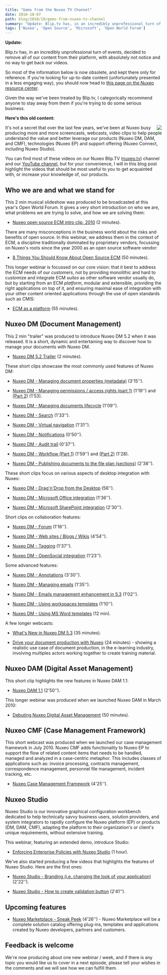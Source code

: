 ```yaml
---
title: "Gems from the Nuxeo TV Channel"
date: 2010-10-07
path: blog/2010/10/gems-from-nuxeo-tv-channel
summary: "Update: Blip.tv has, in an incredibly unprofessional turn of events, decided to remove all of our content from their platform, with absolutely not notice and no way to get back our videos."
tags: ['Nuxeo', 'Open Source', 'Microsoft', 'Open World Forum']
---
```


**Update:**

Blip.tv has, in an incredibly unprofessional turn of events, decided to remove all of our content from their platform, with absolutely not notice and no way to get back our videos. 

So most of the information below is now obsolete, and kept there only for reference. If you're looking for up-to-date content (unfortunately presented in a less engaging way), you should now head to [this page on the Nuxeo resource center](http://www.nuxeo.com/en/resource-center/Videos).

Given the way we've been treated by Blip.tv, I categorically recommend anyone to stay away from them if you're trying to do some serious business.

<!-- more -->

**Here's this old content:**

<p><img style="float: right; margin-left: 5px;" class="asset asset-image at-xid-6a010536291c30970b0133f4e8ea2f970b" src="/images/6a010536291c30970b0133f4e8ea2f970b-120wi.png">
It's not a secret that over the last few years, we've been at Nuxeo busy producing more and more screencasts, webcasts, video clips to help people understand the value and better leverage our products (Nuxeo DM, DAM, and CMF), technologies (Nuxeo EP) and support offering (Nuxeo Connect, including Nuxeo Studio).</p>

<p>You can find most of these videos on our Nuxeo Blip.TV (<a href="http://www.nuxeo.tv/">nuxeo.tv</a>) channel and our <a href="https://www.youtube.com/user/Nuxeo">YouTube channel</a>, but for your convenience, I will in this blog post highlight the videos that should be most useful to you to get acquainted with, or increase your knowledge of, our products.</p>

<h2>Who we are and what we stand for</h2>

<p>This 2 min musical slideshow was produced to be broadcasted at this year's Open World Forum. It gives a very short introduction on who we are, what problems we are trying to solve, and how we are solving them:</p>

<ul><li><a href="https://www.youtube.com/watch?v=FJglLZuU_hI">Nuxeo open source ECM intro clip, 2010</a> (2 minutes).</li>
</ul>

<p>There are many misconceptions in the business world about the risks and benefits of open source. In this webinar, we address them in the context of ECM, a discipline traditionally dominated by proprietary vendors, focussing on Nuxeo's roots since the year 2000 as an open source software vendor:</p><ul><li><a href="http://nuxeo.blip.tv/file/3549971/">8 Things You Should Know About Open Source ECM</a> (50 minutes).</li>
</ul><p>This longer webinar is focussed on our core vision: that it best to address the ECM needs of our customers, not by providing monolithic and hard to customize and integrate ECM <em>suites</em> as other software vendor usually do, but by starting from an ECM <em>platform</em>, modular and extensible, providing the right applications on top of it, and ensuring maximal ease of integration with your other content oriented applications through the use of open standards such as CMIS:</p><ul><li><a href="http://nuxeo.blip.tv/file/3684267/">ECM as a platform</a> (55 minutes).</li>
</ul><h2>Nuxeo DM (Document Management)</h2><p>This 2 min "trailer" was produced to introduce Nuxeo DM 5.2 when it was released. It is a short, dynamic and entertaining way to discover how to manage your documents with Nuxeo DM.</p><ul><li><a href="http://nuxeo.blip.tv/file/2126925/">Nuxeo DM 5.2 Trailer</a> (2 minutes).</li>
</ul><p>These short clips showcase the most commonly used features of Nuxeo DM:</p><ul><li><p><a href="http://nuxeo.blip.tv/file/2127344/">Nuxeo DM - Managing document properties (metadata)</a> (3'15'').</p></li>
<li><p><a href="http://nuxeo.blip.tv/file/2128947/">Nuxeo DM - Managing permissions / access rights (part 1)</a> (1'19'') and <a href="http://nuxeo.blip.tv/file/2145723/">(Part 2)</a> (1'53).</p></li>
<li><p><a href="http://nuxeo.blip.tv/file/2600616/">Nuxeo DM - Managing documents lifecycle</a> (1'09'').</p></li>
<li><p><a href="http://nuxeo.blip.tv/file/2227751/">Nuxeo DM - Search</a> (1'33'').</p></li>
<li><p><a href="http://nuxeo.blip.tv/file/2227882/">Nuxeo DM - Virtual navigation</a> (1'31'').</p></li>
<li><p><a href="http://nuxeo.blip.tv/file/2247746/">Nuxeo DM - Notifications</a> (0'50'').</p></li>
<li><p><a href="http://nuxeo.blip.tv/file/2174012/">Nuxeo DM - Audit trail</a> (0'37'').</p></li>
<li><p><a href="http://nuxeo.blip.tv/file/2174106/">Nuxeo DM - Workflow (Part 1)</a> (1'59'') and <a href="http://nuxeo.blip.tv/file/2174124/">(Part 2)</a> (1'28).</p></li>
<li><p><a href="http://nuxeo.blip.tv/file/2440739/">Nuxeo DM - Publishing documents to the file plan (sections)</a> (2'38'').</p></li>
</ul><p>These short clips focus on various aspects of desktop integration with Nuxeo:</p><ul><li><p><a href="http://nuxeo.blip.tv/file/2126571/">Nuxeo DM - Drag'n'Drop from the Desktop</a> (56'').</p></li>
<li><p><a href="http://nuxeo.blip.tv/file/2132463/">Nuxeo DM - Microsoft Office integration</a> (1'36'').</p></li>
<li><p><a href="http://nuxeo.blip.tv/file/2710451/">Nuxeo DM - Microsoft SharePoint integration</a> (2'30'').</p></li>
</ul><p>Short clips on collaboration features:</p><ul><li><p><a href="http://nuxeo.blip.tv/file/2600640/">Nuxeo DM - Forum</a> (1'16'').</p></li>
<li><p><a href="http://nuxeo.blip.tv/file/2284538/">Nuxeo DM - Web sites / Blogs / Wikis</a> (4'54'').</p></li>
<li><p><a href="http://nuxeo.blip.tv/file/2600640/">Nuxeo DM - Tagging</a> (1'37'').</p></li>
<li><p><a href="http://nuxeo.blip.tv/file/2723406/">Nuxeo DM - OpenSocial integration</a> (1'23'').</p></li>
</ul><p>Some advanced features:</p><ul><li><p><a href="http://nuxeo.blip.tv/file/2116933/">Nuxeo DM - Annotations</a> (3'30'').</p></li>
<li><p><a href="http://blip.tv/file/2116884">Nuxeo DM - Managing emails</a> (1'35'').</p></li>
<li><p><a href="http://nuxeo.blip.tv/file/2719167/">Nuxeo DM - Emails management enhancement in 5.3</a> (1'02'').</p></li>
<li><p><a href="http://nuxeo.blip.tv/file/2129052/">Nuxeo DM - Using workspaces templates</a> (1'10'').</p></li>
<li><p><a href="http://nuxeo.blip.tv/file/3006005/">Nuxeo DM - Using MS Word templates</a> (12 min).</p></li>
</ul><p>A few longer webcasts:</p><ul><li><p><a href="http://nuxeo.blip.tv/file/2893435/">What's New in Nuxeo DM 5.3</a> (35 minutes).</p></li>
<li><p><a href="http://nuxeo.blip.tv/file/2755323/">Drive your document production with Nuxeo</a> (24 minutes) - showing a realistic use case of document production, in the e-learning industry, involving multiples actors working together to create training material.</p></li>
</ul><h2>Nuxeo DAM (Digital Asset Management)</h2><p>This short clip highlights the new features in Nuxeo DAM 1.1:</p><ul><li><a href="http://nuxeo.blip.tv/file/3905395/">Nuxeo DAM 1.1</a> (2'50'').</li>
</ul><p>This longer webinar was produced when we launched Nuxeo DAM in March 2010:</p><ul><li><a href="http://nuxeo.blip.tv/file/3333098/">Debuting Nuxeo Digital Asset Management</a> (50 minutes).</li>
</ul><h2>Nuxeo CMF (Case Management Framework)</h2><p>This short webcast was produced when we launched our case management framework in July 2010. Nuxeo CMF adds functionality to Nuxeo EP to support the flow of related content items that needs to be handled, managed and analyzed in a case-centric metaphor. This includes classes of applications such as: invoice processing, contracts management, correspondence management, personnel file management, incident tracking, etc.</p><ul><li><a href="https://www.youtube.com/watch?v=39j1OBTp8lM">Nuxeo Case Management Framework</a> (4'25'').</li>
</ul><h2>Nuxeo Studio</h2><p>Nuxeo Studio is our innovative graphical configuration workbench dedicated to help technically savvy business users, solution providers, and system integrators to rapidly configure the Nuxeo platform (EP) or products (DM, DAM, CMF), adapting the platform to their organization's or client's unique requirements, without extensive training.</p><p>This webinar, featuring an extended demo, introduce Studio:</p><ul><li><a href="http://nuxeo.blip.tv/file/3568996/">Enforcing Enterprise Policies with Nuxeo Studio</a> (1 hour).</li>
</ul><p>We've also started producing a few videos that highlights the features of Nuxeo Studio. Here are the first ones:</p><ul><li><p><a href="http://nuxeo.blip.tv/file/3859963/">Nuxeo Studio - Branding (i.e. changing the look of your application)</a> (2'22'').</p></li>
<li><p><a href="https://www.youtube.com/watch?v=dH8HxFARYmo">Nuxeo Studio - How to create validation button</a> (2'41'').</p></li>
</ul><h2>Upcoming features</h2><ul><li><a href="https://www.youtube.com/watch?v=LWj1TftyOL4">Nuxeo Marketplace - Sneak Peek</a> (4'26'') - Nuxeo Marketplace will be a complete solution catalog offering plug-ins, templates and applications created by Nuxeo developers, partners and customers.</li>
</ul><h2>Feedback is welcome</h2><p>We're now producing about one new webinar / week, and if there is any topic you would like us to cover in a next episode, please tell your wishes in the comments and we will see how we can fulfill them.</p>
 

